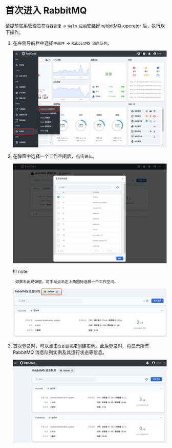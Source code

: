 # 首次进入 RabbitMQ

请提前联系管理员在`容器管理` -> `Helm 应用`[安装好 rabbitMQ-operator](../quickstart/install.md) 后，执行以下操作。

1. 在左侧导航栏中选择`中间件` -> `RabbitMQ 消息队列`。

    ![找到 rmq](../images/mq01.png)

2. 在弹窗中选择一个工作空间后，点击`确认`。

    ![选择工作空间](../images/mq02.png)

    !!! note

        如果未出现弹窗，可手动点击左上角图标选择一个工作空间。

    ![确认](../images/mq02-2.png)

3. 首次登录时，可以点击`立即部署`来创建实例。此后登录时，将显示所有 RabbitMQ 消息队列实例及其运行状态等信息。

    ![立即部署](../images/mq02-1.png)

